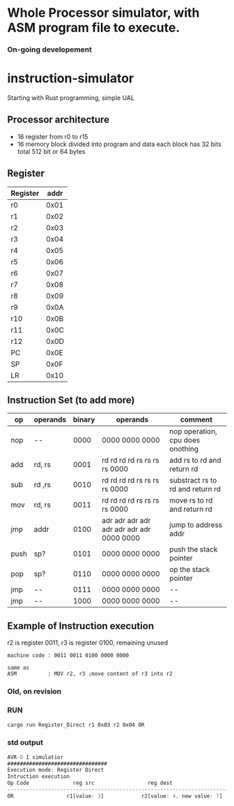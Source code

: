 # Whole Processor simulator, with ASM program file to execute.
### On-going developement

# instruction-simulator
Starting with Rust programming, simple UAL

## Processor architecture
- 16 register from r0 to r15
- 16 memory block divided into program and data each block has 32 bits total 512 bit or 64 bytes

## Register
| Register | addr |
| ------ | ------ |
| r0 | 0x01 |
| r1 | 0x02 |
| r2 | 0x03 |
| r3 | 0x04 |
| r4 | 0x05 |
| r5 | 0x06 |
| r6 | 0x07 |
| r7 | 0x08 |
| r8 | 0x09 |
| r9 | 0x0A |
| r10 | 0x0B |
| r11 | 0x0C |
| r12 | 0x0D |
| PC | 0x0E |
| SP | 0x0F |
| LR | 0x10 |


## Instruction Set (to add more)
| op | operands | binary | operands | comment |
| ------ | ------ | ------ | ------ | ------ |
| nop | -- | 0000 | 0000 0000 0000 | nop operation, cpu does onothing |
| add | rd, rs | 0001 | rd rd rd rd   rs rs rs rs 0000 | add rs to rd and return rd |
| sub | rd ,rs | 0010 | rd rd rd rd   rs rs rs rs 0000 | substract rs to rd and return rd |
| mov | rd, rs | 0011 | rd rd rd rd   rs rs rs rs 0000 | move rs to rd and return rd |
| jmp | addr | 0100 | adr adr adr adr adr adr adr adr 0000 0000| jump to address addr |
| push | sp? | 0101 | 0000 0000 0000 | push the stack pointer |
| pop | sp? | 0110 | 0000 0000 0000 | op the stack pointer |
| jmp | -- | 0111 | 0000 0000 0000 | -- |
| jmp | -- | 1000 | 0000 0000 0000 | -- |

## Example of Instruction execution
r2 is register 0011, r3 is register 0100, remaining unused
```
machine code : 0011 0011 0100 0000 0000

same as 
ASM          : MOV r2, r3 ;move content of r3 into r2
```





























### Old, on revision

### RUN
```bash
cargo run Register_Direct r1 0x03 r2 0x04 OR
```
### std output
```Rust
AVR-8 I simulatior  
################################  
Execution mode: Register Direct  
Intruction execution  
Op Code 		     reg src		         reg dest  
--------------------------------------------------------------------------------------
OR 		           r1[value: 3] 		   r2[value: 4, new value: 7] 	  	
```
